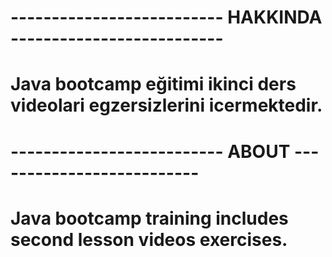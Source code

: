# -------------------------- HAKKINDA --------------------------
# Java bootcamp eğitimi ikinci ders videolari egzersizlerini icermektedir.

# -------------------------- ABOUT --------------------------
# Java bootcamp training includes second lesson videos exercises.
